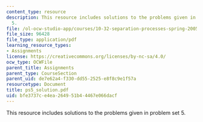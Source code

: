 ```yaml
---
content_type: resource
description: This resource includes solutions to the problems given in problem set
  5.
file: /ol-ocw-studio-app/courses/10-32-separation-processes-spring-2005/bfe3737ce4ea264951b44467e066dacf_ps5_solution.pdf
file_size: 96428
file_type: application/pdf
learning_resource_types:
- Assignments
license: https://creativecommons.org/licenses/by-nc-sa/4.0/
ocw_type: OCWFile
parent_title: Assignments
parent_type: CourseSection
parent_uid: de7e62a4-f330-dd55-2525-e8f8c9e1f57a
resourcetype: Document
title: ps5_solution.pdf
uid: bfe3737c-e4ea-2649-51b4-4467e066dacf
---
```

This resource includes solutions to the problems given in problem set 5.